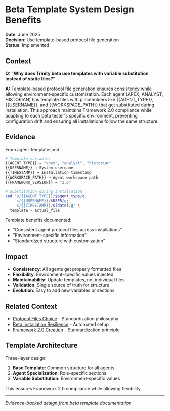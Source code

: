 # Beta Template System Design Benefits

**Date**: June 2025  
**Decision**: Use template-based protocol file generation  
**Status**: Implemented  

## Context

**Q: "Why does Trinity beta use templates with variable substitution instead of static files?"**

**A:** Template-based protocol file generation ensures consistency while allowing environment-specific customization. Each agent (APEX, ANALYST, HISTORIAN) has template files with placeholders like {{AGENT_TYPE}}, {{USERNAME}}, and {{WORKSPACE_PATH}} that get substituted during installation. This approach maintains Framework 2.0 compliance while adapting to each beta tester's specific environment, preventing configuration drift and ensuring all installations follow the same structure.

## Evidence

From agent-templates.md:
```bash
# Template variables
{{AGENT_TYPE}} → "apex", "analyst", "historian"
{{USERNAME}} → System username
{{TIMESTAMP}} → Installation timestamp
{{WORKSPACE_PATH}} → Agent workspace path
{{FRAMEWORK_VERSION}} → "2.0"

# Substitution during installation
sed "s/{{AGENT_TYPE}}/$agent_type/g; 
     s/{{USERNAME}}/$USER/g; 
     s/{{TIMESTAMP}}/$(date)/g" \
  template > actual_file
```

Template benefits documented:
- "Consistent agent protocol files across installations"
- "Environment-specific information"
- "Standardized structure with customization"

## Impact

- **Consistency**: All agents get properly formatted files
- **Flexibility**: Environment-specific values injected
- **Maintainability**: Update templates, not individual files
- **Validation**: Single source of truth for structure
- **Evolution**: Easy to add new variables or sections

## Related Context

- [Protocol Files Choice](protocol-files-choice.md) - Standardization philosophy
- [Beta Installation Resilience](beta-installation-resilience-evolution.md) - Automated setup
- [Framework 2.0 Creation](framework-2-birth.md) - Standardization principle

## Template Architecture

Three-layer design:
1. **Base Template**: Common structure for all agents
2. **Agent Specialization**: Role-specific sections
3. **Variable Substitution**: Environment-specific values

This ensures Framework 2.0 compliance while allowing flexibility.

---

*Evidence-backed design from beta template documentation*